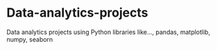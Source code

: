 # Data-analytics-projects
Data analytics projects using Python libraries like..., pandas, matplotlib, numpy, seaborn
